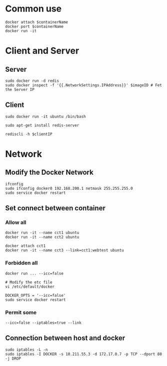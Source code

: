 # Common use
```shell
docker attach $containerName
docker port $containerName
docker run -it
```

# Client and Server
## Server
```shell
sudo docker run -d redis
sudo docker inspect -f '{{.NetworkSettings.IPAddress}}' $imageID # Fet the Server IP
```

## Client
```shell
sudo docker run -it ubuntu /bin/bash

sudo apt-get install redis-server

rediscli -h $clientIP
```

# Network
## Modify the Docker Network
```shell
ifconfig
sudo ifconfig docker0 192.168.200.1 netmask 255.255.255.0
sudo service docker restart
```
## Set connect between container
### Allow all
```shell
docker run -it --name cct1 ubuntu
docker run -it --name cct2 ubuntu

docker attach cct1
docker run -it --name cct3 --link=cct1:webtest ubuntu

```
### Forbidden all
```shell
docker run ... --icc=false
```
```shell
# Modify the etc file
vi /etc/default/docker

DOCKER_OPTS = '--icc=false'
sudo service docker restart
```

### Permit some
```shell
--icc=false --iptables=true --link
```

##  Connection between host and docker
```shell
sudo iptables -L -n
sudo iptables -I DOCKER -s 10.211.55.3 -d 172.17.0.7 -p TCP --dport 80 -j DROP
```
